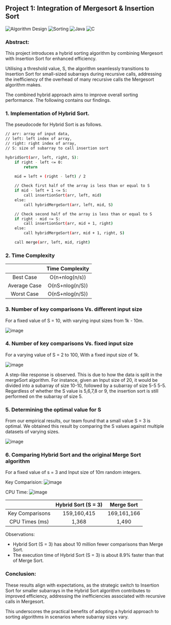 ## Project 1: Integration of Mergesort & Insertion Sort

![Algorithm Design](https://img.shields.io/badge/Algorithm_Design-8A2BE2?style=for-the-badge&logoColor=white)
![Sorting](https://img.shields.io/badge/Sorting-4433D6?style=for-the-badge&logoColor=white)
![Java](https://img.shields.io/badge/java-%23ED8B00.svg?style=for-the-badge&logo=java&logoColor=white)
![C](https://img.shields.io/badge/C-00599C?style=for-the-badge&logo=c&logoColor=white)

### Abstract:

This project introduces a hybrid sorting algorithm by combining Mergesort with Insertion Sort for enhanced efficiency. 

Utilising a threshold value, S, the algorithm seamlessly transitions to Insertion Sort for small-sized subarrays during recursive calls, addressing the inefficiency of the overhead of many recursive calls the Mergesort algorithm makes.

The combined hybrid approach aims to improve overall sorting performance. The following contains our findings.

### 1. Implementation of Hybrid Sort.

The pseudocode for Hybrid Sort is as follows.

```bash
// arr: array of input data, 
// left: left index of array, 
// right: right index of array, 
// S: size of subarray to call insertion sort

hybridSort(arr, left, right, S):
    if right - left <= 0:
        return
    
    mid = left + (right - left) / 2

    // Check first half of the array is less than or equal to S
    if mid - left + 1 <= S:
        call insertionSort(arr, left, mid)
    else:
        call hybridMergeSort(arr, left, mid, S)

    // Check second half of the array is less than or equal to S
    if right - mid <= S:
        call insertionSort(arr, mid + 1, right)
    else:
        call hybridMergeSort(arr, mid + 1, right, S)

    call merge(arr, left, mid, right)
   ```

### 2. Time Complexity

|              | Time Complexity     |      
| :---:        | :----:              |         
| Best Case    |    O(n+nlog(n/s))   |             
| Average Case |  O(nS+nlog(n/S))    |       
| Worst Case   |   O(nS+nlog(n/S))   |       

### 3. Number of key comparisons Vs. different input size

For a fixed value of S = 10, with varying input sizes from 1k - 10m.

![image](https://github.com/J0JIng/SC2001-Algorithm-Analysis-/assets/111691710/9ef0a598-829e-4563-a09a-22e3ffdc2ca0)

### 4. Number of key comparisons Vs. fixed input size

For a varying value of S = 2 to 100, With a fixed input size of 1k.

![image](https://github.com/J0JIng/SC2001-Algorithm-Analysis-/assets/111691710/d8048fb4-e244-48c0-9bfb-d6d3c129a0e5)

A step-like response is observed. This is due to how the data is split in the mergeSort algorithm. For instance, given an Input size of 20, it would be divided into a subarray of size 10-10, followed by a subarray of size 5-5 5-5. Regardless of whether the S value is 5,6,7,8 or 9, the insertion sort is still performed on the subarray of size 5.

### 5. Determining the optimal value for S

From our empirical results, our team found that a small value S = 3 is optimal. We obtained this result by comparing the S values against multiple datasets of varying sizes.

![image](https://github.com/J0JIng/SC2001-Algorithm-Analysis-/assets/111691710/072e63b4-85d1-4540-b42a-2946345a4d1a)

### 6. Comparing Hybrid Sort and the original Merge Sort algorithm

For a fixed value of s = 3 and Input size of 10m random integers. 

Key Comparision: 
![image](https://github.com/J0JIng/SC2001-Algorithm-Analysis-/assets/111691710/33f2c62b-61cd-44dd-906a-19b1c78cb04b)

CPU Time:
![image](https://github.com/J0JIng/SC2001-Algorithm-Analysis-/assets/111691710/9ccece2f-6bdf-456a-a982-4389564991d8)


|              |  Hybrid Sort (S = 3) | Merge Sort |   
| :---:        | :----:               | :----:     |      
| Key Comparisons |   159,160,415     | 169,161,166|   
| CPU Times (ms) |  1,368             | 1,490      |   


Observations:

* Hybrid Sort (S = 3) has about 10 million fewer comparisons than Merge Sort.
* The execution time of Hybrid Sort (S = 3) is about 8.9% faster than that of Merge Sort.

### Conclusion:

These results align with expectations, as the strategic switch to Insertion Sort for smaller subarrays in the Hybrid Sort algorithm contributes to improved efficiency, addressing the inefficiencies associated with recursive calls in Mergesort.

This underscores the practical benefits of adopting a hybrid approach to sorting algorithms in scenarios where subarray sizes vary.



